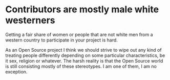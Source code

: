 # Contributors are mostly male white westerners

Getting a fair share of women or people that are not white men from a western
country to participate in your project is hard.

As an Open Source project I think we should strive to wipe out any kind of
treating people differently depending on some particular characteristics, be
it sex, religion or whatever. The harsh reality is that the Open Source world
is still consisting mostly of these stereotypes. I am one of them, I am no
exception.
